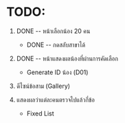 # TODO:

1.  DONE -- หน้าเลือกน้อง 20 คน

    * DONE -- กดสลับสาขาได้

2.  DONE -- หน้าแสดงผลน้องที่ผ่านการคัดเลือก

    * Generate ID น้อง (D01)

3.  ดีไซน์ข้อสาม (Gallery)

4.  แสดงผลว่าแต่ละคนตรวจไปแล้วกี่ข้อ

    * Fixed List
